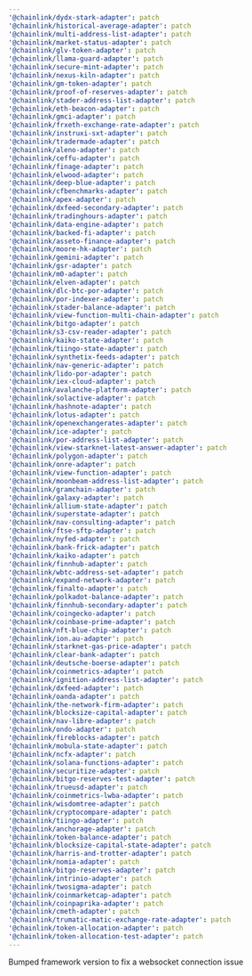 ```yaml
---
'@chainlink/dydx-stark-adapter': patch
'@chainlink/historical-average-adapter': patch
'@chainlink/multi-address-list-adapter': patch
'@chainlink/market-status-adapter': patch
'@chainlink/glv-token-adapter': patch
'@chainlink/llama-guard-adapter': patch
'@chainlink/secure-mint-adapter': patch
'@chainlink/nexus-kiln-adapter': patch
'@chainlink/gm-token-adapter': patch
'@chainlink/proof-of-reserves-adapter': patch
'@chainlink/stader-address-list-adapter': patch
'@chainlink/eth-beacon-adapter': patch
'@chainlink/gmci-adapter': patch
'@chainlink/frxeth-exchange-rate-adapter': patch
'@chainlink/instruxi-sxt-adapter': patch
'@chainlink/tradermade-adapter': patch
'@chainlink/aleno-adapter': patch
'@chainlink/ceffu-adapter': patch
'@chainlink/finage-adapter': patch
'@chainlink/elwood-adapter': patch
'@chainlink/deep-blue-adapter': patch
'@chainlink/cfbenchmarks-adapter': patch
'@chainlink/apex-adapter': patch
'@chainlink/dxfeed-secondary-adapter': patch
'@chainlink/tradinghours-adapter': patch
'@chainlink/data-engine-adapter': patch
'@chainlink/backed-fi-adapter': patch
'@chainlink/asseto-finance-adapter': patch
'@chainlink/moore-hk-adapter': patch
'@chainlink/gemini-adapter': patch
'@chainlink/gsr-adapter': patch
'@chainlink/m0-adapter': patch
'@chainlink/elven-adapter': patch
'@chainlink/dlc-btc-por-adapter': patch
'@chainlink/por-indexer-adapter': patch
'@chainlink/stader-balance-adapter': patch
'@chainlink/view-function-multi-chain-adapter': patch
'@chainlink/bitgo-adapter': patch
'@chainlink/s3-csv-reader-adapter': patch
'@chainlink/kaiko-state-adapter': patch
'@chainlink/tiingo-state-adapter': patch
'@chainlink/synthetix-feeds-adapter': patch
'@chainlink/nav-generic-adapter': patch
'@chainlink/lido-por-adapter': patch
'@chainlink/iex-cloud-adapter': patch
'@chainlink/avalanche-platform-adapter': patch
'@chainlink/solactive-adapter': patch
'@chainlink/hashnote-adapter': patch
'@chainlink/lotus-adapter': patch
'@chainlink/openexchangerates-adapter': patch
'@chainlink/ice-adapter': patch
'@chainlink/por-address-list-adapter': patch
'@chainlink/view-starknet-latest-answer-adapter': patch
'@chainlink/polygon-adapter': patch
'@chainlink/onre-adapter': patch
'@chainlink/view-function-adapter': patch
'@chainlink/moonbeam-address-list-adapter': patch
'@chainlink/gramchain-adapter': patch
'@chainlink/galaxy-adapter': patch
'@chainlink/allium-state-adapter': patch
'@chainlink/superstate-adapter': patch
'@chainlink/nav-consulting-adapter': patch
'@chainlink/ftse-sftp-adapter': patch
'@chainlink/nyfed-adapter': patch
'@chainlink/bank-frick-adapter': patch
'@chainlink/kaiko-adapter': patch
'@chainlink/finnhub-adapter': patch
'@chainlink/wbtc-address-set-adapter': patch
'@chainlink/expand-network-adapter': patch
'@chainlink/finalto-adapter': patch
'@chainlink/polkadot-balance-adapter': patch
'@chainlink/finnhub-secondary-adapter': patch
'@chainlink/coingecko-adapter': patch
'@chainlink/coinbase-prime-adapter': patch
'@chainlink/nft-blue-chip-adapter': patch
'@chainlink/ion.au-adapter': patch
'@chainlink/starknet-gas-price-adapter': patch
'@chainlink/clear-bank-adapter': patch
'@chainlink/deutsche-boerse-adapter': patch
'@chainlink/coinmetrics-adapter': patch
'@chainlink/ignition-address-list-adapter': patch
'@chainlink/dxfeed-adapter': patch
'@chainlink/oanda-adapter': patch
'@chainlink/the-network-firm-adapter': patch
'@chainlink/blocksize-capital-adapter': patch
'@chainlink/nav-libre-adapter': patch
'@chainlink/ondo-adapter': patch
'@chainlink/fireblocks-adapter': patch
'@chainlink/mobula-state-adapter': patch
'@chainlink/ncfx-adapter': patch
'@chainlink/solana-functions-adapter': patch
'@chainlink/securitize-adapter': patch
'@chainlink/bitgo-reserves-test-adapter': patch
'@chainlink/trueusd-adapter': patch
'@chainlink/coinmetrics-lwba-adapter': patch
'@chainlink/wisdomtree-adapter': patch
'@chainlink/cryptocompare-adapter': patch
'@chainlink/tiingo-adapter': patch
'@chainlink/anchorage-adapter': patch
'@chainlink/token-balance-adapter': patch
'@chainlink/blocksize-capital-state-adapter': patch
'@chainlink/harris-and-trotter-adapter': patch
'@chainlink/nomia-adapter': patch
'@chainlink/bitgo-reserves-adapter': patch
'@chainlink/intrinio-adapter': patch
'@chainlink/twosigma-adapter': patch
'@chainlink/coinmarketcap-adapter': patch
'@chainlink/coinpaprika-adapter': patch
'@chainlink/cmeth-adapter': patch
'@chainlink/trumatic-matic-exchange-rate-adapter': patch
'@chainlink/token-allocation-adapter': patch
'@chainlink/token-allocation-test-adapter': patch
---
```


Bumped framework version to fix a websocket connection issue
